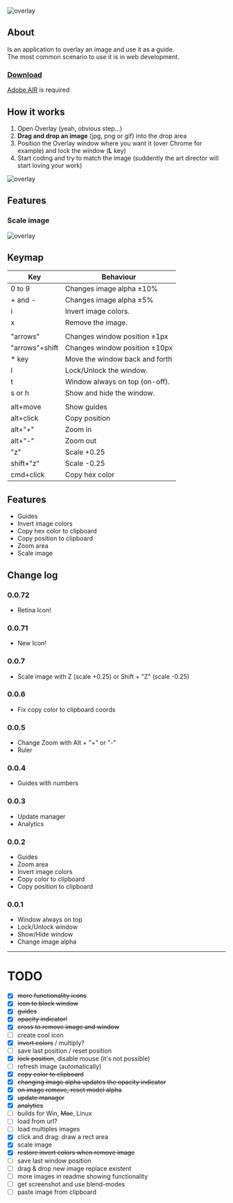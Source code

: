 ![overlay](https://dl.dropboxusercontent.com/u/311265/overlay/overlay.jpg)

## About

Is an application to overlay an image and use it as a guide.<br/>
The most common scenario to use it is in web development.

### [Download](https://dl.dropboxusercontent.com/u/311265/overlay/build/latest/Overlay_0.0.9.air) ###
[Adobe AIR](http://get.adobe.com/air) is required

## How it works ##

1. Open Overlay (yeah, obvious step...)
2. **Drag and drop an image** (jpg, png or gif) into the drop area
3. Position the Overlay window where you want it (over Chrome for example) and lock the window (**L** key)
4. Start coding and try to match the image (suddently the art director will start loving your work)

![overlay](https://dl.dropboxusercontent.com/u/311265/overlay/overlay_animated.gif)

## Features

### Scale image
![overlay](https://dl.dropboxusercontent.com/u/311265/overlay/demo_scale.gif)

## Keymap

|Key|Behaviour|
|---|---------|
|0 to 9|Changes image alpha  ±10%|
|+ and -|Changes image alpha  ±5%|
|i|Invert image colors.|
|x|Remove the image.|
|||
|"arrows"|Changes window position ±1px|
|"arrows"+shift|Changes window position ±10px|
|* key|Move the window back and forth|
|l|Lock/Unlock the window.|
|t|Window always on top (on-off).|
|s or h|Show and hide the window.|
|||
|alt+move|Show guides|
|alt+click|Copy position|
|alt+"+"|Zoom in|
|alt+"-"|Zoom out|
|"z"|Scale +0.25|
|shift+"z"|Scale -0.25|
|cmd+click|Copy hex color|

## Features

- Guides
- Invert image colors
- Copy hex color to clipboard
- Copy position to clipboard
- Zoom area
- Scale image

## Change log

### 0.0.72
- Retina Icon!

### 0.0.71
- New Icon!

### 0.0.7
- Scale image with Z (scale +0.25) or Shift + "Z" (scale -0.25)

### 0.0.6
- Fix copy color to clipboard coords

### 0.0.5
- Change Zoom with Alt + "+" or "-"
- Ruler

### 0.0.4

- Guides with numbers

### 0.0.3

- Update manager
- Analytics

### 0.0.2

- Guides
- Zoom area
- Invert image colors
- Copy color to clipboard
- Copy position to clipboard

### 0.0.1

- Window always on top
- Lock/Unlock window
- Show/Hide window
- Change image alpha


---

# TODO

- [x] <del>more functionality icons</del>
- [x] <del>icon to block window</del>
- [x] <del>guides</del>
- [x] <del>opacity indicator!</del>
- [x] <del>cross to remove image and window</del>
- [ ] create cool icon
- [x] <del>invert colors</del> / multiply?
- [ ] save last position / reset position
- [x] <del>lock position</del>, disable mouse (it's not possible)
- [ ] refresh image (automatically)
- [x] <del>copy color to clipboard</del>
- [x] <del>changing image alpha updates the opacity indicator</del>
- [x] <del>on image remove, reset model alpha</del>
- [x] <del>update manager</del>
- [x] <del>analytics</del>
- [ ] builds for Win, <del>Mac</del>, Linux
- [ ] load from url?
- [ ] load multiples images
- [x] click and drag: draw a rect area
- [x] scale image
- [x] <del>restore invert colors when remove image</del>
- [ ] save last window position
- [ ] drag & drop new image replace existent
- [ ] more images in readme showing functionality
- [ ] get screenshot and use blend-modes
- [ ] paste image from clipboard
